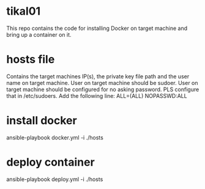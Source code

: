 # tikal01

This repo contains the code for installing Docker on target machine and bring up a container on it. 

# hosts file

Contains the target machines IP(s), the private key file path and the user name on target machine. 
User on target machine should be sudoer. 
User on target machine should be configured for no asking password. PLS configure that in /etc/sudoers. Add the following line:
<user name> ALL=(ALL) NOPASSWD:ALL
  
# install docker 
ansible-playbook docker.yml -i ./hosts 

# deploy container
ansible-playbook deploy.yml -i ./hosts 

